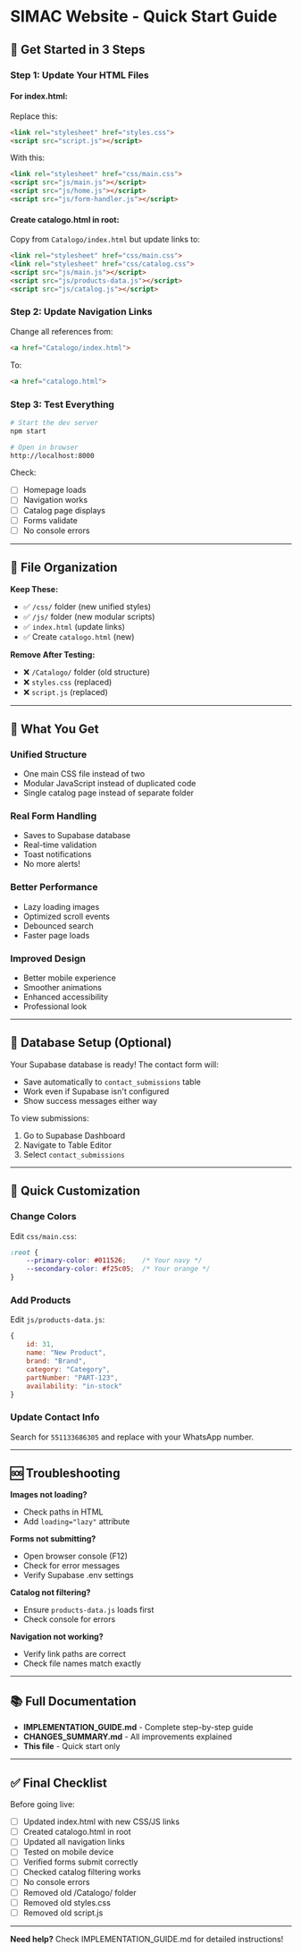 # SIMAC Website - Quick Start Guide

## 🚀 Get Started in 3 Steps

### Step 1: Update Your HTML Files

#### For index.html:
Replace this:
```html
<link rel="stylesheet" href="styles.css">
<script src="script.js"></script>
```

With this:
```html
<link rel="stylesheet" href="css/main.css">
<script src="js/main.js"></script>
<script src="js/home.js"></script>
<script src="js/form-handler.js"></script>
```

#### Create catalogo.html in root:
Copy from `Catalogo/index.html` but update links to:
```html
<link rel="stylesheet" href="css/main.css">
<link rel="stylesheet" href="css/catalog.css">
<script src="js/main.js"></script>
<script src="js/products-data.js"></script>
<script src="js/catalog.js"></script>
```

### Step 2: Update Navigation Links

Change all references from:
```html
<a href="Catalogo/index.html">
```

To:
```html
<a href="catalogo.html">
```

### Step 3: Test Everything

```bash
# Start the dev server
npm start

# Open in browser
http://localhost:8000
```

Check:
- [ ] Homepage loads
- [ ] Navigation works
- [ ] Catalog page displays
- [ ] Forms validate
- [ ] No console errors

---

## 📁 File Organization

**Keep These:**
- ✅ `/css/` folder (new unified styles)
- ✅ `/js/` folder (new modular scripts)
- ✅ `index.html` (update links)
- ✅ Create `catalogo.html` (new)

**Remove After Testing:**
- ❌ `/Catalogo/` folder (old structure)
- ❌ `styles.css` (replaced)
- ❌ `script.js` (replaced)

---

## 🎯 What You Get

### Unified Structure
- One main CSS file instead of two
- Modular JavaScript instead of duplicated code
- Single catalog page instead of separate folder

### Real Form Handling
- Saves to Supabase database
- Real-time validation
- Toast notifications
- No more alerts!

### Better Performance
- Lazy loading images
- Optimized scroll events
- Debounced search
- Faster page loads

### Improved Design
- Better mobile experience
- Smoother animations
- Enhanced accessibility
- Professional look

---

## 💾 Database Setup (Optional)

Your Supabase database is ready! The contact form will:
- Save automatically to `contact_submissions` table
- Work even if Supabase isn't configured
- Show success messages either way

To view submissions:
1. Go to Supabase Dashboard
2. Navigate to Table Editor
3. Select `contact_submissions`

---

## 🔧 Quick Customization

### Change Colors
Edit `css/main.css`:
```css
:root {
    --primary-color: #011526;    /* Your navy */
    --secondary-color: #f25c05;  /* Your orange */
}
```

### Add Products
Edit `js/products-data.js`:
```javascript
{
    id: 31,
    name: "New Product",
    brand: "Brand",
    category: "Category",
    partNumber: "PART-123",
    availability: "in-stock"
}
```

### Update Contact Info
Search for `551133686305` and replace with your WhatsApp number.

---

## 🆘 Troubleshooting

**Images not loading?**
- Check paths in HTML
- Add `loading="lazy"` attribute

**Forms not submitting?**
- Open browser console (F12)
- Check for error messages
- Verify Supabase .env settings

**Catalog not filtering?**
- Ensure `products-data.js` loads first
- Check console for errors

**Navigation not working?**
- Verify link paths are correct
- Check file names match exactly

---

## 📚 Full Documentation

- **IMPLEMENTATION_GUIDE.md** - Complete step-by-step guide
- **CHANGES_SUMMARY.md** - All improvements explained
- **This file** - Quick start only

---

## ✅ Final Checklist

Before going live:

- [ ] Updated index.html with new CSS/JS links
- [ ] Created catalogo.html in root
- [ ] Updated all navigation links
- [ ] Tested on mobile device
- [ ] Verified forms submit correctly
- [ ] Checked catalog filtering works
- [ ] No console errors
- [ ] Removed old /Catalogo/ folder
- [ ] Removed old styles.css
- [ ] Removed old script.js

---

**Need help?** Check IMPLEMENTATION_GUIDE.md for detailed instructions!
